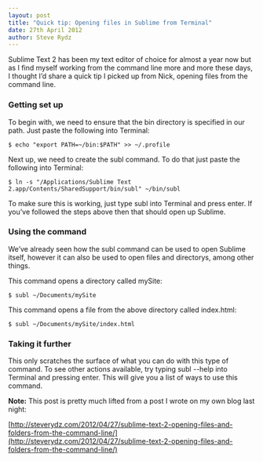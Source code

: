 ```yaml
---
layout: post
title: "Quick tip: Opening files in Sublime from Terminal"
date: 27th April 2012
author: Steve Rydz
---
```


Sublime Text 2 has been my text editor of choice for almost a year now but as I find myself working from the command line more and more these days, I thought I’d share a quick tip I picked up from Nick, opening files from the command line.

### Getting set up

To begin with, we need to ensure that the bin directory is specified in our path. Just paste the following into Terminal:

    $ echo "export PATH=~/bin:$PATH" >> ~/.profile

Next up, we need to create the subl command. To do that just paste the following into Terminal:

    $ ln -s "/Applications/Sublime Text 2.app/Contents/SharedSupport/bin/subl" ~/bin/subl

To make sure this is working, just type subl into Terminal and press enter. If you’ve followed the steps above then that should open up Sublime.

### Using the command

We’ve already seen how the subl command can be used to open Sublime itself, however it can also be used to open files and directorys, among other things.

This command opens a directory called mySite:

    $ subl ~/Documents/mySite

This command opens a file from the above directory called index.html:

    $ subl ~/Documents/mySite/index.html

### Taking it further

This only scratches the surface of what you can do with this type of command. To see other actions available, try typing subl --help into Terminal and pressing enter. This will give you a list of ways to use this command.

**Note:** This post is pretty much lifted from a post I wrote on my own blog last night:

[http://steverydz.com/2012/04/27/sublime-text-2-opening-files-and-folders-from-the-command-line/](http://steverydz.com/2012/04/27/sublime-text-2-opening-files-and-folders-from-the-command-line/)
